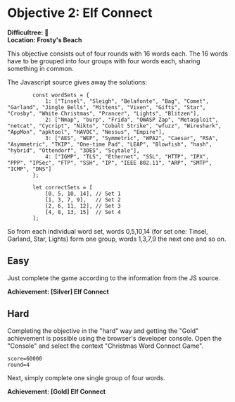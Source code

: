 # Objective 2: Elf Connect

**Difficultree: 🎄**  
**Location: Frosty's Beach**

This objective consists out of four rounds with 16 words each.
The 16 words have to be grouped into four groups with four words each, sharing something in common.

The Javascript source gives away the solutions:
```
        const wordSets = {
            1: ["Tinsel", "Sleigh", "Belafonte", "Bag", "Comet", "Garland", "Jingle Bells", "Mittens", "Vixen", "Gifts", "Star", "Crosby", "White Christmas", "Prancer", "Lights", "Blitzen"],
            2: ["Nmap", "burp", "Frida", "OWASP Zap", "Metasploit", "netcat", "Cycript", "Nikto", "Cobalt Strike", "wfuzz", "Wireshark", "AppMon", "apktool", "HAVOC", "Nessus", "Empire"],
            3: ["AES", "WEP", "Symmetric", "WPA2", "Caesar", "RSA", "Asymmetric", "TKIP", "One-time Pad", "LEAP", "Blowfish", "hash", "hybrid", "Ottendorf", "3DES", "Scytale"],
            4: ["IGMP", "TLS", "Ethernet", "SSL", "HTTP", "IPX", "PPP", "IPSec", "FTP", "SSH", "IP", "IEEE 802.11", "ARP", "SMTP", "ICMP", "DNS"]
        };

        let correctSets = [
            [0, 5, 10, 14], // Set 1
            [1, 3, 7, 9],   // Set 2
            [2, 6, 11, 12], // Set 3
            [4, 8, 13, 15]  // Set 4
        ];
```
So from each individual word set, words 0,5,10,14 (for set one: Tinsel, Garland, Star, Lights) form one group, words 1,3,7,9 the next one and so on.

## Easy
Just complete the game according to the information from the JS source.

**Achievement: [Silver] Elf Connect**

## Hard
Completing the objective in the "hard" way and getting the "Gold" achievement is possible using the browser's developer console.
Open the "Console" and select the context "Christmas Word Connect Game".
```
score=60000
round=4
```
Next, simply complete one single group of four words.

**Achievement: [Gold] Elf Connect**
<!--stackedit_data:
eyJoaXN0b3J5IjpbNzk4MzcwMTE5LC0xNjQ1ODE0MDA5LC00Mz
cyOTAyNTJdfQ==
-->